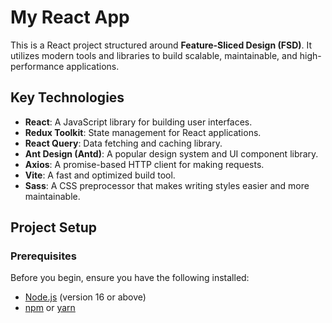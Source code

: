 # My React App

This is a React project structured around **Feature-Sliced Design (FSD)**. It utilizes modern tools and libraries to build scalable, maintainable, and high-performance applications.

## Key Technologies

- **React**: A JavaScript library for building user interfaces.
- **Redux Toolkit**: State management for React applications.
- **React Query**: Data fetching and caching library.
- **Ant Design (Antd)**: A popular design system and UI component library.
- **Axios**: A promise-based HTTP client for making requests.
- **Vite**: A fast and optimized build tool.
- **Sass**: A CSS preprocessor that makes writing styles easier and more maintainable.

## Project Setup

### Prerequisites

Before you begin, ensure you have the following installed:

- [Node.js](https://nodejs.org/) (version 16 or above)
- [npm](https://npmjs.com/) or [yarn](https://yarnpkg.com/)
